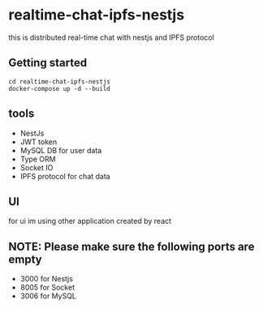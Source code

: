 # realtime-chat-ipfs-nestjs
this is distributed real-time chat with nestjs and IPFS protocol 


## Getting started

```
cd realtime-chat-ipfs-nestjs
docker-compose up -d --build
```

## tools

-  NestJs
-  JWT token
-  MySQL DB for user data
-  Type ORM
-  Socket IO
-  IPFS protocol for chat data

## UI
for ui im using other application created by react

## NOTE: Please make sure the following ports are empty 

-  3000 for Nestjs
-  8005 for Socket
-  3006 for MySQL